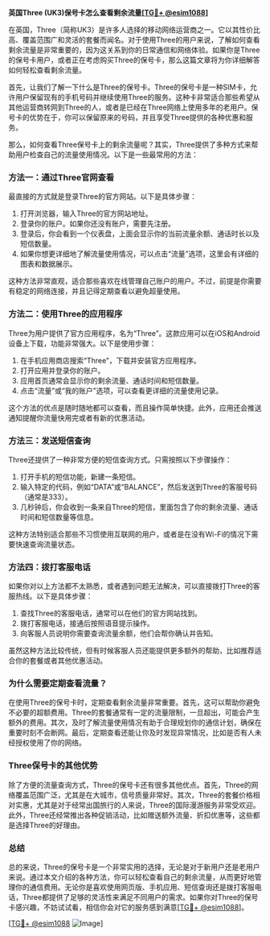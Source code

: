 **英国Three (UK3)保号卡怎么查看剩余流量[[TG💪+ @esim1088](https://t.me/s/esim1088)]**

在英国，Three（简称UK3）是许多人选择的移动网络运营商之一。它以其性价比高、覆盖范围广和灵活的套餐而闻名。对于使用Three的用户来说，了解如何查看剩余流量是非常重要的，因为这关系到你的日常通信和网络体验。如果你是Three的保号卡用户，或者正在考虑购买Three的保号卡，那么这篇文章将为你详细解答如何轻松查看剩余流量。

首先，让我们了解一下什么是Three的保号卡。Three的保号卡是一种SIM卡，允许用户保留现有的手机号码并继续使用Three的服务。这种卡非常适合那些希望从其他运营商转网到Three的人，或者是已经在Three网络上使用多年的老用户。保号卡的优势在于，你可以保留原来的号码，并且享受Three提供的各种优惠和服务。

那么，如何查看Three保号卡上的剩余流量呢？其实，Three提供了多种方式来帮助用户检查自己的流量使用情况。以下是一些最常用的方法：

### 方法一：通过Three官网查看

最直接的方式就是登录Three的官方网站。以下是具体步骤：

1. 打开浏览器，输入Three的官方网站地址。
2. 登录你的账户。如果你还没有账户，需要先注册。
3. 登录后，你会看到一个仪表盘，上面会显示你的当前流量余额、通话时长以及短信数量。
4. 如果你想更详细地了解流量使用情况，可以点击“流量”选项，这里会有详细的图表和数据展示。

这种方法非常直观，适合那些喜欢在线管理自己账户的用户。不过，前提是你需要有稳定的网络连接，并且记得定期查看以避免超量使用。

### 方法二：使用Three的应用程序

Three为用户提供了官方应用程序，名为“Three”。这款应用可以在iOS和Android设备上下载，功能非常强大。以下是使用步骤：

1. 在手机应用商店搜索“Three”，下载并安装官方应用程序。
2. 打开应用并登录你的账户。
3. 应用首页通常会显示你的剩余流量、通话时间和短信数量。
4. 点击“流量”或“我的账户”选项，可以查看更详细的流量使用记录。

这个方法的优点是随时随地都可以查看，而且操作简单快捷。此外，应用还会推送通知提醒你流量快用完或者有新的优惠活动。

### 方法三：发送短信查询

Three还提供了一种非常方便的短信查询方式。只需按照以下步骤操作：

1. 打开手机的短信功能，新建一条短信。
2. 输入特定的代码，例如“DATA”或“BALANCE”，然后发送到Three的客服号码（通常是333）。
3. 几秒钟后，你会收到一条来自Three的短信，里面包含了你的剩余流量、通话时间和短信数量等信息。

这种方法特别适合那些不习惯使用互联网的用户，或者是在没有Wi-Fi的情况下需要快速查询流量状态。

### 方法四：拨打客服电话

如果你对以上方法都不太熟悉，或者遇到问题无法解决，可以直接拨打Three的客服热线。以下是具体步骤：

1. 查找Three的客服电话，通常可以在他们的官方网站找到。
2. 拨打客服电话，接通后按照语音提示操作。
3. 向客服人员说明你需要查询流量余额，他们会帮你确认并告知。

虽然这种方法比较传统，但有时候客服人员还能提供更多额外的帮助，比如推荐适合你的套餐或者其他优惠活动。

### 为什么需要定期查看流量？

在使用Three的保号卡时，定期查看剩余流量非常重要。首先，这可以帮助你避免不必要的超额费用。Three的套餐通常有一定的流量限制，一旦超出，可能会产生额外的费用。其次，及时了解流量使用情况有助于合理规划你的通信计划，确保在重要时刻不会断网。最后，定期查看还能让你及时发现异常情况，比如是否有人未经授权使用了你的网络。

### Three保号卡的其他优势

除了方便的流量查询方式，Three的保号卡还有很多其他优点。首先，Three的网络覆盖范围广泛，尤其是在大城市，信号质量非常好。其次，Three的套餐价格相对实惠，尤其是对于经常出国旅行的人来说，Three的国际漫游服务非常受欢迎。此外，Three还经常推出各种促销活动，比如赠送额外流量、折扣优惠等，这些都是选择Three的好理由。

### 总结

总的来说，Three的保号卡是一个非常实用的选择，无论是对于新用户还是老用户来说。通过本文介绍的各种方法，你可以轻松查看自己的剩余流量，从而更好地管理你的通信费用。无论你是喜欢使用网页版、手机应用、短信查询还是拨打客服电话，Three都提供了足够的灵活性来满足不同用户的需求。如果你对Three的保号卡感兴趣，不妨试试看，相信你会对它的服务感到满意[[TG💪+ @esim1088](https://t.me/s/esim1088)]。

[[TG💪+ @esim1088](https://t.me/s/esim1088) ![Image](https://i.postimg.cc/4NQfJmqS/Snipaste-2025-05-13-00-14-12.png)]
